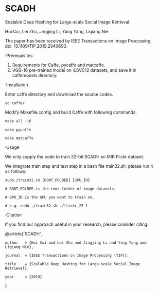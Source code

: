 # SCADH
Scalable Deep Hashing for Large-scale Social Image Retrieval

Hui Cui, Lei Zhu, Jingjing Li, Yang Yang, Liqiang Nie

The paper has been received by IEEE Transactions on Image Processing, doi: 10.1109/TIP.2019.2940693.


·Prerequisites
1.	Requirements for Caffe, pycaffe and matcaffe.
2.	VGG-16 pre-trained model on ILSVC12 datasets, and save it in caffemodels directory.


·Installation

Enter caffe directory and download the source codes.

    cd caffe/
    
Modify Makefile.config and build Caffe with following commands:

    make all -j8
    
    make pycaffe
    
    make matcaffe
    
    
    
·Usage

We only supply the code to train 32-bit SCADH on MIR Flickr dataset.

We integrate train step and test step in a bash file train32.sh, please run it as follows:

    sudo./train32.sh [ROOT_FOLDER] [GPU_ID]
    
    # ROOT_FOLDER is the root folder of image datasets,
    
    # GPU_ID is the GPU you want to train on,
    
    # e.g. sudo ./train32.sh ./flickr_25 1
    
  
  
·Citation

If you find our approach useful in your research, please consider citing:

@article{'SCADH',

    author   = {Hui Cui and Lei Zhu and Jingjing Li and Yang Yang and Liqiang Nie},
    
    journal  = {IEEE Transactions on Image Processing (TIP)}, 
    
    title    = {Scalable Deep Hashing for Large-scale Social Image Retrieval},
    
    year     = {2019}
    
}



